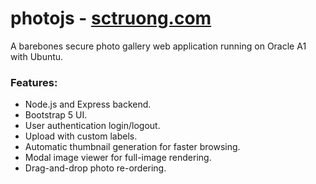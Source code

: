 # photojs - [sctruong.com](https://sctruong.com)
A barebones secure photo gallery web application running on Oracle A1 with Ubuntu.

### **Features:**
- Node.js and Express backend.
- Bootstrap 5 UI.
- User authentication login/logout.
- Upload with custom labels.
- Automatic thumbnail generation for faster browsing.
- Modal image viewer for full-image rendering.
- Drag-and-drop photo re-ordering.